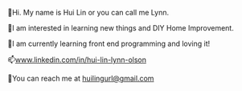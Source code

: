 
👋Hi. My name is Hui Lin or you can call me Lynn.

👀I am interested in learning new things and DIY Home Improvement.

🌱I am currently learning front end programming and loving it!

📫www.linkedin.com/in/hui-lin-lynn-olson

📧You can reach me at huilingurl@gmail.com

